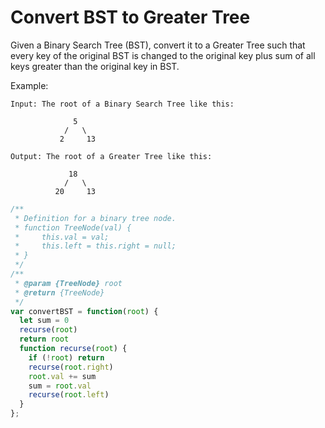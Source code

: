 # Convert BST to Greater Tree

Given a Binary Search Tree (BST), convert it to a Greater Tree such that every key of the original BST is changed to the original key plus sum of all keys greater than the original key in BST.

Example:

    Input: The root of a Binary Search Tree like this:

                  5
                /   \
               2     13

    Output: The root of a Greater Tree like this:

                 18
                /   \
              20     13


```JavaScript
/**
 * Definition for a binary tree node.
 * function TreeNode(val) {
 *     this.val = val;
 *     this.left = this.right = null;
 * }
 */
/**
 * @param {TreeNode} root
 * @return {TreeNode}
 */
var convertBST = function(root) {
  let sum = 0
  recurse(root)
  return root
  function recurse(root) {
    if (!root) return
    recurse(root.right)
    root.val += sum
    sum = root.val
    recurse(root.left)
  }
};
```